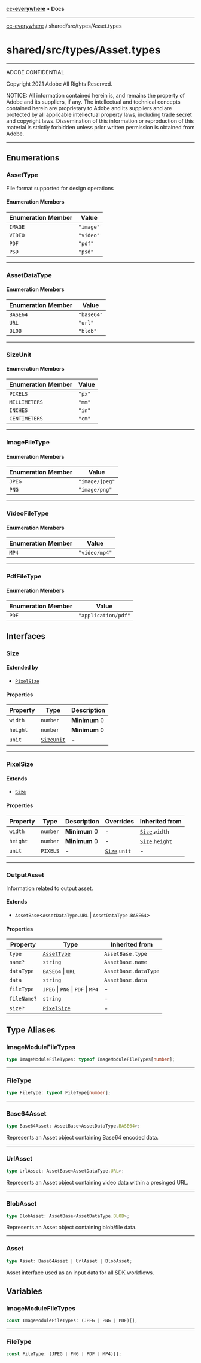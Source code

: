 [**cc-everywhere**](../../../index.md) • **Docs**

***

[cc-everywhere](../../../index.md) / shared/src/types/Asset.types

# shared/src/types/Asset.types

**********************************************************************
  ADOBE CONFIDENTIAL

  Copyright 2021 Adobe
  All Rights Reserved.

  NOTICE:  All information contained herein is, and remains
  the property of Adobe and its suppliers, if any. The intellectual
  and technical concepts contained herein are proprietary to Adobe
  and its suppliers and are protected by all applicable intellectual
  property laws, including trade secret and copyright laws.
  Dissemination of this information or reproduction of this material
  is strictly forbidden unless prior written permission is obtained
  from Adobe.
  
************************************************************************

## Enumerations

### AssetType

File format supported for design operations

#### Enumeration Members

| Enumeration Member | Value |
| ------ | ------ |
| `IMAGE` | `"image"` |
| `VIDEO` | `"video"` |
| `PDF` | `"pdf"` |
| `PSD` | `"psd"` |

***

### AssetDataType

#### Enumeration Members

| Enumeration Member | Value |
| ------ | ------ |
| `BASE64` | `"base64"` |
| `URL` | `"url"` |
| `BLOB` | `"blob"` |

***

### SizeUnit

#### Enumeration Members

| Enumeration Member | Value |
| ------ | ------ |
| `PIXELS` | `"px"` |
| `MILLIMETERS` | `"mm"` |
| `INCHES` | `"in"` |
| `CENTIMETERS` | `"cm"` |

***

### ImageFileType

#### Enumeration Members

| Enumeration Member | Value |
| ------ | ------ |
| `JPEG` | `"image/jpeg"` |
| `PNG` | `"image/png"` |

***

### VideoFileType

#### Enumeration Members

| Enumeration Member | Value |
| ------ | ------ |
| `MP4` | `"video/mp4"` |

***

### PdfFileType

#### Enumeration Members

| Enumeration Member | Value |
| ------ | ------ |
| `PDF` | `"application/pdf"` |

## Interfaces

### Size

#### Extended by

- [`PixelSize`](Asset.md#pixelsize)

#### Properties

| Property | Type | Description |
| ------ | ------ | ------ |
| `width` | `number` | **Minimum** 0 |
| `height` | `number` | **Minimum** 0 |
| `unit` | [`SizeUnit`](Asset.md#sizeunit) | - |

***

### PixelSize

#### Extends

- [`Size`](Asset.md#size)

#### Properties

| Property | Type | Description | Overrides | Inherited from |
| ------ | ------ | ------ | ------ | ------ |
| `width` | `number` | **Minimum** 0 | - | [`Size`](Asset.md#size).`width` |
| `height` | `number` | **Minimum** 0 | - | [`Size`](Asset.md#size).`height` |
| `unit` | `PIXELS` | - | [`Size`](Asset.md#size).`unit` | - |

***

### OutputAsset

Information related to output asset.

#### Extends

- `AssetBase`\<`AssetDataType.URL` \| `AssetDataType.BASE64`\>

#### Properties

| Property | Type | Inherited from |
| ------ | ------ | ------ |
| `type` | [`AssetType`](Asset.md#assettype) | `AssetBase.type` |
| `name?` | `string` | `AssetBase.name` |
| `dataType` | `BASE64` \| `URL` | `AssetBase.dataType` |
| `data` | `string` | `AssetBase.data` |
| `fileType` | `JPEG` \| `PNG` \| `PDF` \| `MP4` | - |
| `fileName?` | `string` | - |
| `size?` | [`PixelSize`](Asset.md#pixelsize) | - |

## Type Aliases

### ImageModuleFileTypes

```ts
type ImageModuleFileTypes: typeof ImageModuleFileTypes[number];
```

***

### FileType

```ts
type FileType: typeof FileType[number];
```

***

### Base64Asset

```ts
type Base64Asset: AssetBase<AssetDataType.BASE64>;
```

Represents an Asset object containing Base64 encoded data.

***

### UrlAsset

```ts
type UrlAsset: AssetBase<AssetDataType.URL>;
```

Represents an Asset object containing video data within a presinged URL.

***

### BlobAsset

```ts
type BlobAsset: AssetBase<AssetDataType.BLOB>;
```

Represents an Asset object containing blob/file data.

***

### Asset

```ts
type Asset: Base64Asset | UrlAsset | BlobAsset;
```

Asset interface used as an input data for all SDK workflows.

## Variables

### ImageModuleFileTypes

```ts
const ImageModuleFileTypes: (JPEG | PNG | PDF)[];
```

***

### FileType

```ts
const FileType: (JPEG | PNG | PDF | MP4)[];
```
